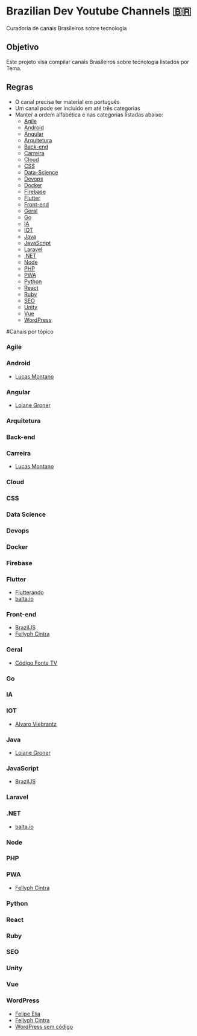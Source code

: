 # Brazilian Dev Youtube Channels :brazil:

Curadoria de canais Brasileiros sobre tecnologia

## Objetivo

Este projeto visa compilar canais Brasileiros sobre tecnologia listados por Tema. 

## Regras

- O canal precisa ter material em português
- Um canal pode ser incluído em até três categorias
- Manter a ordem alfabética e nas categorias listadas abaixo:
  - [Agile](#Agile)
  - [Android](#Android) 
  - [Angular](#Angular) 
  - [Arquitetura](#Arquitetura) 
  - [Back-end](#Back-end)
  - [Carreira](#Carreira) 
  - [Cloud](#Cloud) 
  - [CSS](#CSS) 
  - [Data-Science](#Data-Science)  
  - [Devops](#Devops) 
  - [Docker](#Docker)
  - [Firebase](#Firebase)
  - [Flutter](#Flutter) 
  - [Front-end](#)
  - [Geral](#Geral) 
  - [Go](#Go) 
  - [IA](#IA)
  - [IOT](#IOT)
  - [Java](#Java) 
  - [JavaScript](#JavaScript) 
  - [Laravel](#Laravel) 
  - [.NET](#.NET) 
  - [Node](#Node) 
  - [PHP](#PHP) 
  - [PWA](#PWA) 
  - [Python](#Python) 
  - [React](#React) 
  - [Ruby](#Ruby) 
  - [SEO](#SEO) 
  - [Unity](#Unity)
  - [Vue](#Vue) 
  - [WordPress](#WordPress)

#Canais por tópico

### Agile

### Android 
- [Lucas Montano](https://www.youtube.com/channel/UCyHOBY6IDZF9zOKJPou2Rgg)

### Angular
- [Loiane Groner](https://www.youtube.com/user/Loianeg)

### Arquitetura 

### Back-end

### Carreira 
- [Lucas Montano](https://www.youtube.com/channel/UCyHOBY6IDZF9zOKJPou2Rgg)

### Cloud 

### CSS 

### Data Science 

### Devops 

### Docker

### Firebase

### Flutter
- [Flutterando](https://www.youtube.com/user/jacobaraujo7)
- [balta.io](https://www.youtube.com/channel/UCgnACLvM9O5lfm9ZBh_d3cg)

### Front-end
 - [BrazilJS](https://www.youtube.com/user/BrazilJS)
 - [Fellyph Cintra](https://www.youtube.com/channel/UCPaufJocHYVHj44iwXG95PA)

### Geral
- [Código Fonte TV](https://www.youtube.com/user/codigofontetv)

### Go 

### IA

### IOT
- [Alvaro Viebrantz](https://www.youtube.com/channel/UC89Gzw1wIFXganAibMAnCOg)

### Java 
- [Loiane Groner](https://www.youtube.com/user/Loianeg)

### JavaScript
- [BrazilJS](https://www.youtube.com/user/BrazilJS)

### Laravel 

### .NET
- [balta.io](https://www.youtube.com/channel/UCgnACLvM9O5lfm9ZBh_d3cg)

### Node

### PHP

### PWA
- [Fellyph Cintra](https://www.youtube.com/channel/UCPaufJocHYVHj44iwXG95PA) 

### Python 

### React 

### Ruby 

### SEO 

### Unity

### Vue 

### WordPress
- [Felipe Elia](https://www.youtube.com/channel/UCD_26rOE3ClALcZreTkyIoQ)
- [Fellyph Cintra](https://www.youtube.com/channel/UCPaufJocHYVHj44iwXG95PA)
- [WordPress sem código](https://www.youtube.com/channel/UCsXW4sUmMWU7oH3hgwRp-gA)
